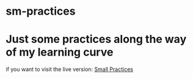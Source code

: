 # sm-practices

<h1> Just some practices along the way of my learning curve </h1>
if you want to visit the live version: <a href="https://rhriday.github.io/sm-practices">Small Practices</a>
